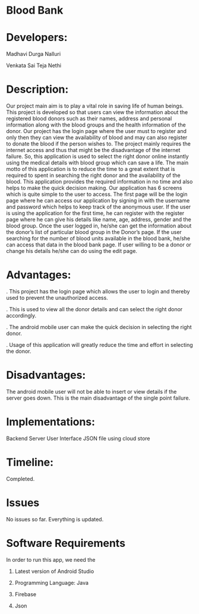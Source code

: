 # Blood Bank

# Developers: 
Madhavi Durga Nalluri

Venkata Sai Teja Nethi

# Description:
Our project main aim is to play a vital role in saving life of human beings. This project is
developed so that users can view the information about the registered blood donors such as their
names, address and personal information along with the blood groups and the health information
of the donor. Our project has the login page where the user must to register and only then they
can view the availability of blood and may can also register to donate the blood if the person
wishes to. The project mainly requires the internet access and thus that might be the disadvantage
of the internet failure. So, this application is used to select the right donor online instantly using
the medical details with blood group which can save a life. The main motto of this application is
to reduce the time to a great extent that is required to spent in searching the right donor and the
availability of the blood. This application provides the required information in no time and also
helps to make the quick decision making. Our application has 6 screens which is quite simple to
the user to access. The first page will be the login page where he can access our application by
signing in with the username and password which helps to keep track of the anonymous user. If
the user is using the application for the first time, he can register with the register page where he
can give his details like name, age, address, gender and the blood group. Once the user logged in,
he/she can get the information about the donor’s list of particular blood group in the Donor’s
page. If the user searching for the number of blood units available in the blood bank, he/she can
access that data in the blood bank page. If user willing to be a donor or change his details he/she
can do using the edit page.

# Advantages:
. This project has the login page which allows the user to login and thereby used to prevent
the unauthorized access.

. This is used to view all the donor details and can select the right donor accordingly.

. The android mobile user can make the quick decision in selecting the right donor.

. Usage of this application will greatly reduce the time and effort in selecting the donor.

# Disadvantages:
The android mobile user will not be able to insert or view details if the server goes down.
This is the main disadvantage of the single point failure.

# Implementations:
Backend Server
User Interface
JSON file using cloud store

# Timeline:
Completed.

# Issues
No issues so far. Everything is updated.

# Software Requirements
In order to run this app, we need the
1. Latest version of Android Studio

2. Programming Language: Java

3. Firebase

4. Json

